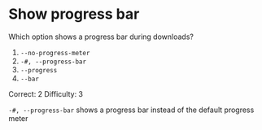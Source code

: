 # Show progress bar

Which option shows a progress bar during downloads?

1. `--no-progress-meter`
2. `-#, --progress-bar`
3. `--progress`
4. `--bar`

Correct: 2
Difficulty: 3

`-#, --progress-bar` shows a progress bar instead of the default progress meter
